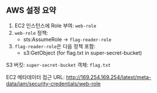 ## AWS 설정 요약

1. EC2 인스턴스에 Role 부여: `web-role`
2. `web-role` 정책:
   - sts:AssumeRole → `flag-reader-role`
3. `flag-reader-role`은 다음 정책 포함:
   - s3:GetObject (for flag.txt in super-secret-bucket)

S3 버킷: `super-secret-bucket`
객체: `flag.txt`

EC2 메타데이터 접근 URL:
http://169.254.169.254/latest/meta-data/iam/security-credentials/web-role
